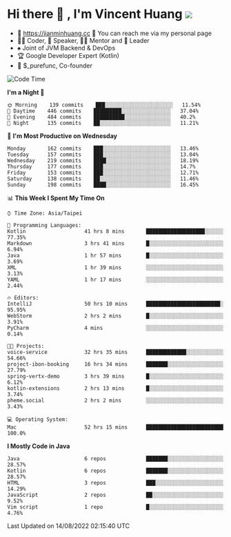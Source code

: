 # Hi there 👋 , I'm Vincent Huang ![](https://komarev.com/ghpvc/?username=Jian-Min-Huang)
- 💎 https://jianminhuang.cc 🙋 You can reach me via my personal page
- 👨‍💻 Coder, 🎤 Speaker, 👨‍🏫 Mentor and 🚀 Leader
- ♠️ Joint of JVM Backend & DevOps
- 🏆 Google Developer Expert (Kotlin)
- 💼 $_purefunc, Co-founder

<!--START_SECTION:waka-->
![Code Time](http://img.shields.io/badge/Code%20Time-0%20secs-blue)

**I'm a Night 🦉** 

```text
🌞 Morning    139 commits    ███░░░░░░░░░░░░░░░░░░░░░░   11.54% 
🌆 Daytime    446 commits    █████████░░░░░░░░░░░░░░░░   37.04% 
🌃 Evening    484 commits    ██████████░░░░░░░░░░░░░░░   40.2% 
🌙 Night      135 commits    ██░░░░░░░░░░░░░░░░░░░░░░░   11.21%

```
📅 **I'm Most Productive on Wednesday** 

```text
Monday       162 commits    ███░░░░░░░░░░░░░░░░░░░░░░   13.46% 
Tuesday      157 commits    ███░░░░░░░░░░░░░░░░░░░░░░   13.04% 
Wednesday    219 commits    ████░░░░░░░░░░░░░░░░░░░░░   18.19% 
Thursday     177 commits    ███░░░░░░░░░░░░░░░░░░░░░░   14.7% 
Friday       153 commits    ███░░░░░░░░░░░░░░░░░░░░░░   12.71% 
Saturday     138 commits    ██░░░░░░░░░░░░░░░░░░░░░░░   11.46% 
Sunday       198 commits    ████░░░░░░░░░░░░░░░░░░░░░   16.45%

```


📊 **This Week I Spent My Time On** 

```text
⌚︎ Time Zone: Asia/Taipei

💬 Programming Languages: 
Kotlin                   41 hrs 8 mins       ███████████████████░░░░░░   77.35% 
Markdown                 3 hrs 41 mins       █░░░░░░░░░░░░░░░░░░░░░░░░   6.94% 
Java                     1 hr 57 mins        █░░░░░░░░░░░░░░░░░░░░░░░░   3.69% 
XML                      1 hr 39 mins        ░░░░░░░░░░░░░░░░░░░░░░░░░   3.13% 
YAML                     1 hr 17 mins        ░░░░░░░░░░░░░░░░░░░░░░░░░   2.44%

🔥 Editors: 
IntelliJ                 50 hrs 10 mins      ████████████████████████░   95.95% 
WebStorm                 2 hrs 2 mins        █░░░░░░░░░░░░░░░░░░░░░░░░   3.91% 
PyCharm                  4 mins              ░░░░░░░░░░░░░░░░░░░░░░░░░   0.14%

🐱‍💻 Projects: 
voice-service            32 hrs 35 mins      █████████████░░░░░░░░░░░░   54.66% 
project-ibon-booking     16 hrs 34 mins      ███████░░░░░░░░░░░░░░░░░░   27.79% 
spring-vertx-demo        3 hrs 39 mins       █░░░░░░░░░░░░░░░░░░░░░░░░   6.12% 
kotlin-extensions        2 hrs 13 mins       █░░░░░░░░░░░░░░░░░░░░░░░░   3.74% 
pheme.social             2 hrs 2 mins        ░░░░░░░░░░░░░░░░░░░░░░░░░   3.43%

💻 Operating System: 
Mac                      52 hrs 15 mins      █████████████████████████   100.0%

```

**I Mostly Code in Java** 

```text
Java                     6 repos             ███████░░░░░░░░░░░░░░░░░░   28.57% 
Kotlin                   6 repos             ███████░░░░░░░░░░░░░░░░░░   28.57% 
HTML                     3 repos             ███░░░░░░░░░░░░░░░░░░░░░░   14.29% 
JavaScript               2 repos             ██░░░░░░░░░░░░░░░░░░░░░░░   9.52% 
Vim script               1 repo              █░░░░░░░░░░░░░░░░░░░░░░░░   4.76%

```



 Last Updated on 14/08/2022 02:15:40 UTC
<!--END_SECTION:waka-->
